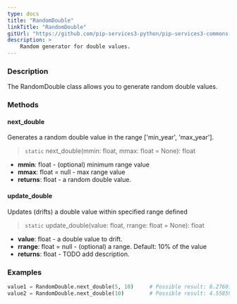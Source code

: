 ```yaml
---
type: docs
title: "RandomDouble"
linkTitle: "RandomDouble"
gitUrl: "https://github.com/pip-services3-python/pip-services3-commons-python"
description: >
    Random generator for double values.
---
```


### Description

The RandomDouble class allows you to generate random double values.

### Methods

#### next_double
Generates a random double value in the range ['min_year', 'max_year'].

> `static` next_double(mmin: float, mmax: float = None): float

- **mmin**: float - (optional) minimum range value
- **mmax**: float = null - max range value
- **returns**: float - a random double value.

#### update_double
Updates (drifts) a double value within specified range defined

> `static` update_double(value: float, rrange: float = None): float

- **value**: float - a double value to drift.
- **rrange**: float = null - (optional) a range. Default: 10% of the value
- **returns**: float - TODO add description.

### Examples

```python
value1 = RandomDouble.next_double(5, 10)     # Possible result: 8.276012024925908
value2 = RandomDouble.next_double(10)        # Possible result: 4.558593480049594
```

